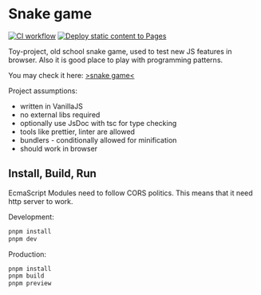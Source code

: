 # Snake game

[![CI workflow](https://github.com/borys/snake-game/actions/workflows/run-test.yml/badge.svg)](https://github.com/borys/snake-game/actions/workflows/run-test.yml)
[![Deploy static content to Pages](https://github.com/borys/snake-game/actions/workflows/deploy.yml/badge.svg)](https://github.com/borys/snake-game/actions/workflows/deploy.yml)

Toy-project, old school snake game, used to test new JS features in browser. Also it is good place to play with programming patterns.

You may check it here: [>snake game<](https://borys.github.io/snake-game/)

Project assumptions:

- written in VanillaJS
- no external libs required
- optionally use JsDoc with tsc for type checking
- tools like prettier, linter are allowed
- bundlers - conditionally allowed for minification
- should work in browser

## Install, Build, Run

EcmaScript Modules need to follow CORS politics. This means that it need http server to work.

Development:

```bash
pnpm install
pnpm dev
```

Production:

```bash
pnpm install
pnpm build
pnpm preview
```
